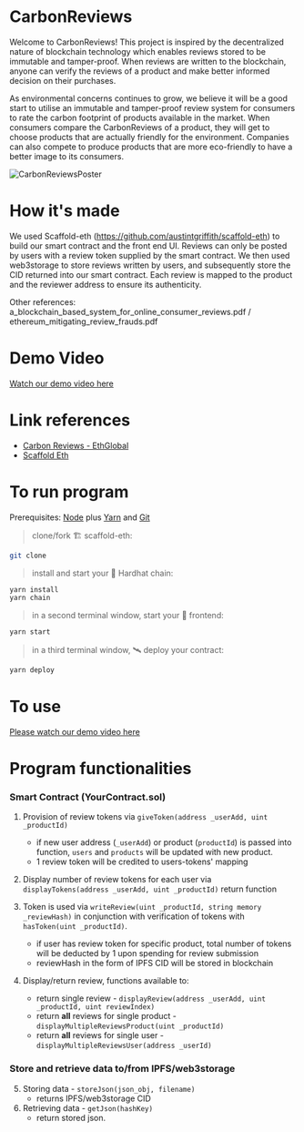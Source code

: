 # CarbonReviews

Welcome to CarbonReviews! This project is inspired by the decentralized nature of blockchain technology which enables reviews stored to be immutable and tamper-proof. When reviews are written to the blockchain, anyone can verify the reviews of a product and make better informed decision on their purchases.

As environmental concerns continues to grow, we believe it will be a good start to utilise an immutable and tamper-proof review system for consumers to rate the carbon footprint of products available in the market. When consumers compare the CarbonReviews of a product, they will get to choose products that are actually friendly for the environment. Companies can also compete to produce products that are more eco-friendly to have a better image to its consumers.

![CarbonReviewsPoster](https://user-images.githubusercontent.com/8788481/129480954-474a5a3c-f411-400c-8dc0-fb049671955b.PNG)

# How it's made

We used Scaffold-eth (https://github.com/austintgriffith/scaffold-eth) to build our smart contract and the front end UI. Reviews can only be posted by users with a review token supplied by the smart contract. We then used web3storage to store reviews written by users, and subsequently store the CID returned into our smart contract. Each review is mapped to the product and the reviewer address to ensure its authenticity.

Other references: a_blockchain_based_system_for_online_consumer_reviews.pdf / ethereum_mitigating_review_frauds.pdf

# Demo Video

[Watch our demo video here](https://youtu.be/DY4uo5tojT4)

# Link references

- [Carbon Reviews - EthGlobal](https://showcase.ethglobal.co/hackfs2021/carbonreviews)
- [Scaffold Eth](https://github.com/austintgriffith/scaffold-eth)

# To run program

Prerequisites: [Node](https://nodejs.org/en/download/) plus [Yarn](https://classic.yarnpkg.com/en/docs/install/) and [Git](https://git-scm.com/downloads)

> clone/fork 🏗 scaffold-eth:

```bash
git clone 
```

> install and start your 👷‍ Hardhat chain:

```bash
yarn install
yarn chain
```

> in a second terminal window, start your 📱 frontend:

```bash
yarn start
```

> in a third terminal window, 🛰 deploy your contract:

```bash
yarn deploy
```

# To use 

[Please watch our demo video here](https://youtu.be/DY4uo5tojT4)

# Program functionalities
### **Smart Contract (YourContract.sol)**
1. Provision of review tokens via `giveToken(address _userAdd, uint _productId)`
    - if new user address (`_userAdd`) or product (`productId`) is passed into function, `users` and `products` will be updated with new product.
    - 1 review token will be credited to users-tokens' mapping

2. Display number of review tokens for each user via `displayTokens(address _userAdd, uint _productId)` return function

3. Token is used via `writeReview(uint _productId, string memory _reviewHash)` in conjunction with verification of tokens with `hasToken(uint _productId)`.
    - if user has review token for specific product, total number of tokens will be deducted by 1 upon spending for review submission
    - reviewHash in the form of IPFS CID will be stored in blockchain

4. Display/return review, functions available to:
   - return single review - `displayReview(address _userAdd, uint _productId, uint reviewIndex)`
   - return **all** reviews for single product - `displayMultipleReviewsProduct(uint _productId)`
   - return **all** reviews for single user - `displayMultipleReviewsUser(address _userId)`

### **Store and retrieve data to/from IPFS/web3storage**
5. Storing data - `storeJson(json_obj, filename)`
    - returns IPFS/web3storage CID
6. Retrieving data - `getJson(hashKey)`
    - return stored json.
